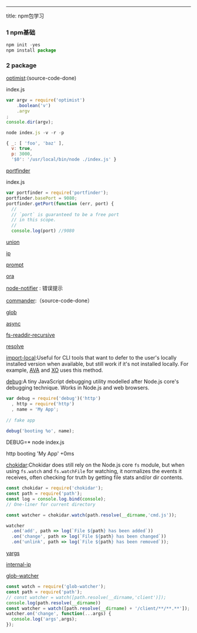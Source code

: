---
title: npm包学习

### 1 npm基础
```javascript
npm init -yes
npm install package
```

### 2 package
[optimist](https://www.npmjs.com/package/optimist):(source-code-done)

index.js
```javascript
var argv = require('optimist')
    .boolean('v')
    .argv
;
console.dir(argv);
```

```javascript 
node index.js -v -r -p

```

```javascript
{ _: [ 'foo', 'baz' ],
  v: true,
  p: 3000,
  '$0': '/usr/local/bin/node ./index.js' }
```
[portfinder](https://www.npmjs.com/package/portfinder)

index.js
```javascript 
var portfinder = require('portfinder');
portfinder.basePort = 9080;
portfinder.getPort(function (err, port) {
  //
  // `port` is guaranteed to be a free port
  // in this scope.
  //
  console.log(port) //9080
```
[union](https://www.npmjs.com/package/union)

[ip](https://www.npmjs.com/package/ip)

[prompt](https://www.npmjs.com/package/prompt)

[ora](https://www.npmjs.com/package/ora)

[node-notifier](https://www.npmjs.com/package/node-notifier) : 错误提示

[commander](https://www.npmjs.com/package/commander):（source-code-done）

[glob](https://www.npmjs.com/package/glob)

[async](https://www.npmjs.com/package/async)

[fs-readdir-recursive](https://www.npmjs.com/package/fs-readdir-recursive)

[resolve](https://www.npmjs.com/package/resolve)

[import-local](https://www.npmjs.com/package/import-local):Useful for CLI tools that want to defer to the user's locally installed version when available, but still work if it's not installed locally. For example, [AVA](http://ava.li/) and [XO](https://github.com/xojs/xo) uses this method.

[debug](https://www.npmjs.com/package/debug):A tiny JavaScript debugging utility modelled after Node.js core's debugging technique. Works in Node.js and web browsers.

```javascript
var debug = require('debug')('http')
  , http = require('http')
  , name = 'My App';
 
// fake app
 
debug('booting %o', name);
```

DEBUG=* node index.js

http booting 'My App' +0ms

[chokidar](https://www.npmjs.com/package/chokidar):Chokidar does still rely on the Node.js core `fs` module, but when using `fs.watch` and `fs.watchFile` for watching, it normalizes the events it receives, often checking for truth by getting file stats and/or dir contents.

```javascript
const chokidar = require('chokidar');
const path = require('path');
const log = console.log.bind(console);
// One-liner for current directory

const watcher = chokidar.watch(path.resolve(__dirname,'cmd.js'));

watcher
  .on('add', path => log(`File ${path} has been added`))
  .on('change', path => log(`File ${path} has been changed`))
  .on('unlink', path => log(`File ${path} has been removed`));
```

[yargs](https://github.com/yargs/yargs/blob/HEAD/docs/api.md)

[internal-ip](https://www.npmjs.com/package/internal-ip)

[glob-watcher](https://www.npmjs.com/package/glob-watcher)

```javascript
const watch = require('glob-watcher');
const path = require('path');
// const watcher = watch([path.resolve(__dirname,'client')]);
console.log(path.resolve(__dirname))
const watcher = watch([path.resolve(__dirname) + '/client/**/**.**']);
watcher.on('change', function(...args) {
  console.log('args',args);
});
```





